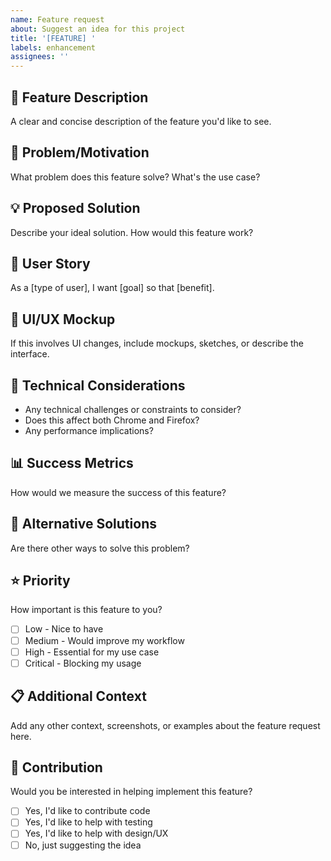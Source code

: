 ```yaml
---
name: Feature request
about: Suggest an idea for this project
title: '[FEATURE] '
labels: enhancement
assignees: ''
---
```


## 🚀 Feature Description
A clear and concise description of the feature you'd like to see.

## 🤔 Problem/Motivation  
What problem does this feature solve? What's the use case?

## 💡 Proposed Solution
Describe your ideal solution. How would this feature work?

## 🎯 User Story
As a [type of user], I want [goal] so that [benefit].

## 📱 UI/UX Mockup
If this involves UI changes, include mockups, sketches, or describe the interface.

## 🔧 Technical Considerations
- Any technical challenges or constraints to consider?
- Does this affect both Chrome and Firefox?
- Any performance implications?

## 📊 Success Metrics
How would we measure the success of this feature?

## 🌟 Alternative Solutions
Are there other ways to solve this problem?

## ⭐ Priority
How important is this feature to you?
- [ ] Low - Nice to have
- [ ] Medium - Would improve my workflow  
- [ ] High - Essential for my use case
- [ ] Critical - Blocking my usage

## 📋 Additional Context
Add any other context, screenshots, or examples about the feature request here.

## 🤝 Contribution
Would you be interested in helping implement this feature?
- [ ] Yes, I'd like to contribute code
- [ ] Yes, I'd like to help with testing
- [ ] Yes, I'd like to help with design/UX
- [ ] No, just suggesting the idea